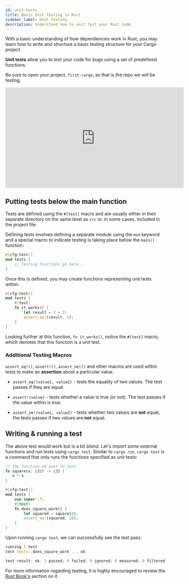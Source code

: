 ```yaml
---
id: unit-tests
title: Basic Unit Testing in Rust
sidebar_label: Unit Testing
description: Understand how to unit test your Rust code.
---
```


With a basic understanding of how dependencies work in Rust, you may learn how to write and
structure a basic testing structure for your Cargo project.

**Unit tests** allow you to _test_ your code for bugs using a set of predefined functions.

Be sure to open your project, `first-cargo`, as that is the repo we will be testing.

<iframe width="560" height="315" src="https://www.youtube.com/embed/tkGYuR1KKf8?si=nuZKzP25OAN5xTFl" title="YouTube video player" frameborder="0" allow="accelerometer; autoplay; clipboard-write; encrypted-media; gyroscope; picture-in-picture; web-share" allowfullscreen></iframe>

## Putting tests below the main function

Tests are defined using the `#[test]` macro and are usually either in their separate directory on
the same level as `src` or, in some cases, included in the project file.

Defining tests involves defining a separate module using the `mod` keyword and a special macro to
indicate testing is taking place below the `main()` function:

```rust
#[cfg(test)]
mod tests {
    // Testing functions go here...
}
```

Once this is defined, you may create functions representing unit tests within:

```rust
#[cfg(test)]
mod tests {
    #[test]
    fn it_works() {
        let result = 2 + 2;
        assert_eq!(result, 4);
    }
}
```

Looking further at this function, `fn it_works()`, notice the `#[test]` macro, which denotes that
this function is a unit test.

### Additional Testing Macros

`assert_eq!()`, `assert!()`, `assert_ne!()` and other macros are used within tests to make an
**assertion** about a particular value.

- `assert_eq!(value1, value2)` - tests the equality of two values. The test passes if they are
  equal.

- `assert!(value)` - tests whether a value is true (or not). The test passes if the value within is
  true.

- `assert_ne!(value1, value2)` - tests whether two values are **not** equal, the tests passes if two
  values are **not** equal.

## Writing & running a test

The above test would work but is a bit _bland_. Let's import some external functions and run tests
using `cargo test`. Similar to `cargo run`, `cargo test` is a command that only runs the functions
specified as unit tests:

```rust
// The function we want to test
fn square(x: i32) -> i32 {
   x * x
}

#[cfg(test)]
mod tests {
    use super::*;
    #[test]
    fn does_square_work() {
        let squared = square(4);
        assert_eq!(squared, 16);
    }
}
```

Upon running `cargo test`, we can successfully see the test pass:

```rust
running 1 test
test tests::does_square_work ... ok

test result: ok. 1 passed; 0 failed; 0 ignored; 0 measured; 0 filtered out; finished in 0.00s
```

For more information regarding testing, it is highly encouraged to review the
[Rust Book's](https://doc.rust-lang.org/book/ch11-01-writing-tests.html) section on it.
